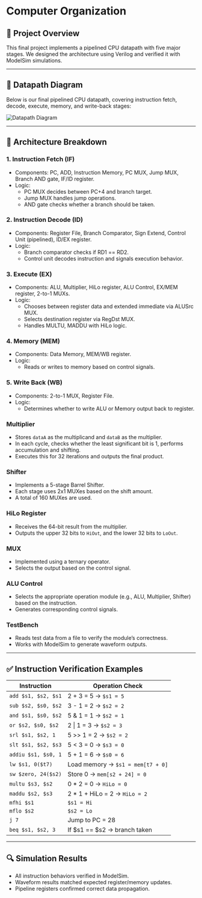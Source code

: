 # Computer Organization

## 🧠 Project Overview

This final project implements a pipelined CPU datapath with five major stages. We designed the architecture using Verilog and verified it with ModelSim simulations.

---

## 📌 Datapath Diagram

Below is our final pipelined CPU datapath, covering instruction fetch, decode, execute, memory, and write-back stages:

![Datapath Diagram](./Computer%20Organization/Single-Cycle_Pipeline_CPU/Pipeline%20CPU/datapath.png)

---

## 🔧 Architecture Breakdown

### 1. Instruction Fetch (IF)
- Components: PC, ADD, Instruction Memory, PC MUX, Jump MUX, Branch AND gate, IF/ID register.
- Logic:
  - PC MUX decides between PC+4 and branch target.
  - Jump MUX handles jump operations.
  - AND gate checks whether a branch should be taken.

### 2. Instruction Decode (ID)
- Components: Register File, Branch Comparator, Sign Extend, Control Unit (pipelined), ID/EX register.
- Logic:
  - Branch comparator checks if RD1 == RD2.
  - Control unit decodes instruction and signals execution behavior.

### 3. Execute (EX)
- Components: ALU, Multiplier, HiLo register, ALU Control, EX/MEM register, 2-to-1 MUXs.
- Logic:
  - Chooses between register data and extended immediate via ALUSrc MUX.
  - Selects destination register via RegDst MUX.
  - Handles MULTU, MADDU with HiLo logic.

### 4. Memory (MEM)
- Components: Data Memory, MEM/WB register.
- Logic:
  - Reads or writes to memory based on control signals.

### 5. Write Back (WB)
- Components: 2-to-1 MUX, Register File.
- Logic:
  - Determines whether to write ALU or Memory output back to register.

### Multiplier
- Stores `dataA` as the multiplicand and `dataB` as the multiplier.
- In each cycle, checks whether the least significant bit is 1, performs accumulation and shifting.
- Executes this for 32 iterations and outputs the final product.

### Shifter
- Implements a 5-stage Barrel Shifter.
- Each stage uses 2x1 MUXes based on the shift amount.
- A total of 160 MUXes are used.

### HiLo Register
- Receives the 64-bit result from the multiplier.
- Outputs the upper 32 bits to `HiOut`, and the lower 32 bits to `LoOut`.

### MUX
- Implemented using a ternary operator.
- Selects the output based on the control signal.

### ALU Control
- Selects the appropriate operation module (e.g., ALU, Multiplier, Shifter) based on the instruction.
- Generates corresponding control signals.

### TestBench
- Reads test data from a file to verify the module’s correctness.
- Works with ModelSim to generate waveform outputs.

---

## ✅ Instruction Verification Examples

| Instruction         | Operation Check                                     |
|---------------------|-----------------------------------------------------|
| `add $s1, $s2, $s1` | 2 + 3 = 5 → `$s1 = 5`                               |
| `sub $s2, $s0, $s2` | 3 - 1 = 2 → `$s2 = 2`                               |
| `and $s1, $s0, $s2` | 5 & 1 = 1 → `$s2 = 1`                               |
| `or $s2, $s0, $s2`  | 2 \| 1 = 3 → `$s2 = 3`                              |
| `srl $s1, $s2, 1`   | 5 >> 1 = 2 → `$s2 = 2`                              |
| `slt $s1, $s2, $s3` | 5 < 3 = 0 → `$s3 = 0`                               |
| `addiu $s1, $s0, 1` | 5 + 1 = 6 → `$s0 = 6`                               |
| `lw $s1, 0($t7)`    | Load memory → `$s1 = mem[t7 + 0]`                   |
| `sw $zero, 24($s2)` | Store 0 → `mem[s2 + 24] = 0`                        |
| `multu $s3, $s2`    | 0 * 2 = 0 → `HiLo = 0`                              |
| `maddu $s2, $s3`    | 2 * 1 + HiLo = 2 → `HiLo = 2`                       |
| `mfhi $s1`          | `$s1 = Hi`                                          |
| `mflo $s2`          | `$s2 = Lo`                                          |
| `j 7`               | Jump to PC = 28                                     |
| `beq $s1, $s2, 3`   | If $s1 == $s2 → branch taken                        |

---

## 🔍 Simulation Results

- All instruction behaviors verified in ModelSim.
- Waveform results matched expected register/memory updates.
- Pipeline registers confirmed correct data propagation.
